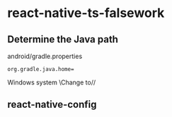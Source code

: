 # react-native-ts-falsework

## Determine the Java path

android/gradle.properties

`org.gradle.java.home=`

Windows system \Change to//

## react-native-config